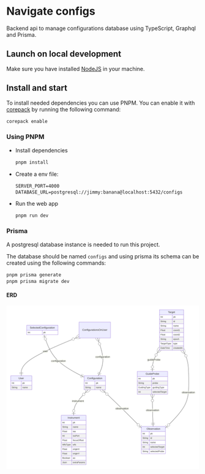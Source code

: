 # Navigate configs

Backend api to manage configurations database using TypeScript, Graphql and Prisma.

## Launch on local development

Make sure you have installed [NodeJS](https://nodejs.org/en/) in your machine.

## Install and start

To install needed dependencies you can use PNPM. You can enable it with [corepack](https://nodejs.org/api/corepack.html) by running the following command:

```bash
corepack enable
```

### Using PNPM

- Install dependencies
  ```bash
  pnpm install
  ```
- Create a env file:
  ```env
  SERVER_PORT=4000
  DATABASE_URL=postgresql://jimmy:banana@localhost:5432/configs
  ```
- Run the web app
  ```bash
  pnpm run dev
  ```

### Prisma

A postgresql database instance is needed to run this project.

The database should be named `configs` and using prisma its schema can be created using the following commands:

```bash
pnpm prisma generate
pnpm prisma migrate dev
```

#### ERD

![Database Diagram](./prisma-erd.svg)

